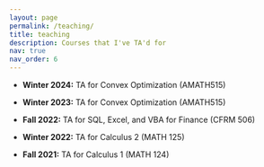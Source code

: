 ```yaml
---
layout: page
permalink: /teaching/
title: teaching
description: Courses that I've TA'd for
nav: true
nav_order: 6
---
```


- **Winter 2024:** TA for Convex Optimization (AMATH515)

- **Winter 2023:** TA for Convex Optimization (AMATH515)

- **Fall 2022:** TA for SQL, Excel, and VBA for Finance (CFRM 506)

- **Winter 2022:** TA for Calculus 2 (MATH 125)

- **Fall 2021:** TA for Calculus 1 (MATH 124)
